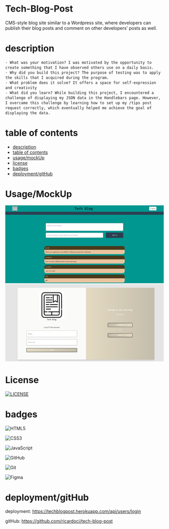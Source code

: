 # Tech-Blog-Post
CMS-style blog site similar to a Wordpress site, where developers can publish their blog posts and comment on other developers’ posts as well. 



# description

```
- What was your motivation? I was motivated by the opportunity to create something that I have observed others use on a daily basis.
- Why did you build this project? The purpose of testing was to apply the skills that I acquired during the program.
- What problem does it solve? It offers a space for self-expression and creativity
- What did you learn? While building this project, I encountered a challenge of displaying my JSON data in the Handlebars page. However, I overcame this challenge by learning how to set up my /tips post request correctly, which eventually helped me achieve the goal of displaying the data.
```
# table of contents



- [description](#description)
- [table of contents](#tableOfContents)
- [usage/mockUp](#usage/mockUp)
- [license](#license)
- [badges](#badges)
- [deployment/gitHub](#deployment/gitHub)



# Usage/MockUp
![alt text](/public/img/homeBlog.png)
![alt text](/public/img/loginBlog.png)



    

    
   





# License

[![LICENSE](https://img.shields.io/badge/License-MIT-yellow.svg)](LICENSE)



# badges



![HTML5](https://img.shields.io/badge/html5-%23E34F26.svg?style=for-the-badge&logo=html5&logoColor=white)

![CSS3](https://img.shields.io/badge/css3-%231572B6.svg?style=for-the-badge&logo=css3&logoColor=white)

![JavaScript](https://img.shields.io/badge/javascript-%23323330.svg?style=for-the-badge&logo=javascript&logoColor=%23F7DF1E)

![GitHub](https://img.shields.io/badge/github-%23121011.svg?style=for-the-badge&logo=github&logoColor=white)

![Git](https://img.shields.io/badge/git-%23F05033.svg?style=for-the-badge&logo=git&logoColor=white)

![Figma](https://img.shields.io/badge/figma-%23F24E1E.svg?style=for-the-badge&logo=figma&logoColor=white)



# deployment/gitHub

deployment: https://techblogpost.herokuapp.com/api/users/login

gitHub: https://github.com/ricardoci/tech-blog-post

